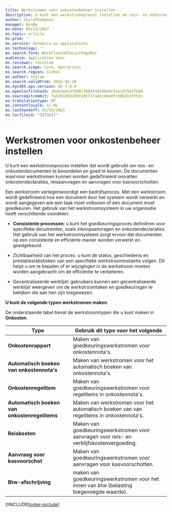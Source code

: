 ```yaml
---
title: Werkstromen voor onkostenbeheer instellen
description: U kunt een werkstroomproces instellen om reis- en onkostendocumenten te beoordelen en goed te keuren.
author: ShylaThompson
manager: AnnBe
ms.date: 09/13/2017
ms.topic: article
ms.prod: ''
ms.service: dynamics-ax-applications
ms.technology: ''
ms.search.form: WorkflowtableListPageRnr
audience: Application User
ms.reviewer: roschlom
ms.search.scope: Core, Operations
ms.search.region: Global
ms.author: shylaw
ms.search.validFrom: 2016-02-28
ms.dyn365.ops.version: AX 7.0.0
ms.openlocfilehash: 36ab1edc4769013684fa9248e6c5eac025637bbd
ms.sourcegitcommit: fa32b1893286f20271fa4ec4be8fc68bd135f53c
ms.translationtype: HT
ms.contentlocale: nl-NL
ms.lasthandoff: 02/15/2021
ms.locfileid: "5271617"
---
```

# <a name="set-up-expense-management-workflows"></a>Werkstromen voor onkostenbeheer instellen

U kunt een werkstroomproces instellen dat wordt gebruikt om reis- en onkostendocumenten te beoordelen en goed te keuren. De documenten waarvoor werkstromen kunnen worden gedefinieerd omvatten onkostendeclaraties, reisaanvragen en aanvragen voor kasvoorschotten.

Een werkstroom vertegenwoordigt een bedrijfsproces. Met een werkstroom wordt gedefinieerd hoe een document door het systeem wordt verwerkt en wordt aangegeven wie een taak moet voltooien of een document moet goedkeuren. Het gebruik van het werkstroomsysteem in uw organisatie heeft verschillende voordelen:

-   **Consistente processen**: u kunt het goedkeuringsproces definiëren voor specifieke documenten, zoals inkoopaanvragen en onkostendeclaraties. Het gebruik van het werkstroomsysteem zorgt ervoor dat documenten op een consistente en efficiënte manier worden verwerkt en goedgekeurd.

-   Zichtbaarheid van het proces: u kunt de status, geschiedenis en prestatiestatistieken van een specifieke werkstroominstantie volgen. Dit helpt u om te bepalen of er wijzigingen in de werkstroom moeten worden aangebracht om de efficiëntie te verbeteren.

-   Gecentraliseerde werklijst: gebruikers kunnen een gecentraliseerde werklijst weergeven om de werkstroomtaken en goedkeuringen te bekijken die aan hen zijn toegewezen. 

**U kunt de volgende typen werkstromen maken**

De onderstaande tabel bevat de werkstroomtypen die u kunt maken in **Onkosten**.


|              <strong>Type</strong>              |                   <strong>Gebruik dit type voor het volgende</strong>                   |
|-------------------------------------------------|-----------------------------------------------------------------------|
|         <strong>Onkostenrapport</strong>         |            Maken van goedkeuringswerkstromen voor onkostennota's.             |
|  <strong>Automatisch boeken van onkostennota's</strong>   |        Maken van werkstromen voor het automatisch boeken van onkostennota's.        |
|       <strong>Onkostenregelitem</strong>        |     Maken van goedkeuringswerkstromen voor regelitems in onkostennota's.      |
| <strong>Automatisch boeken van onkostenregelitems</strong> | Maken van werkstromen voor het automatisch boeken van van regelitems in onkostennota's. |
|       <strong>Reiskosten</strong>       |          Maken van goedkeuringswerkstromen voor aanvragen voor reis- en verblijfskostenvergoeding.           |
|      <strong>Aanvraag voor kasvoorschot</strong>      |         Maken van goedkeuringswerkstromen voor aanvragen voor kasvoorschotten.          |
|        <strong>Btw-afschrijving</strong>        | maken van goedkeuringswerkstromen voor het innen van btw (belasting toegevoegde waarde).  |



[!INCLUDE[footer-include](../includes/footer-banner.md)]